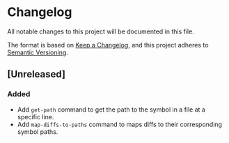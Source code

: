 # Changelog

All notable changes to this project will be documented in this file.

The format is based on [Keep a Changelog](https://keepachangelog.com/en/1.1.0/), and this project adheres to [Semantic Versioning](https://semver.org/spec/v2.0.0.html).

## [Unreleased]

### Added

- Add `get-path` command to get the path to the symbol in a file at a specific line.
- Add `map-diffs-to-paths` command to maps diffs to their corresponding symbol paths.